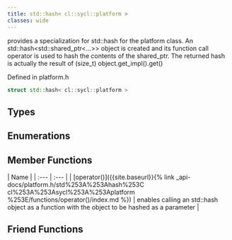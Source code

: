 ```yaml
---
title: std::hash< cl::sycl::platform >
classes: wide
---
```



provides a specialization for std::hash for the platform class. An std::hash<std::shared_ptr<...>> object is created and its function call operator is used to hash the contents of the shared_ptr. The returned hash is actually the result of (size_t) object.get_impl().get() 

Defined in platform.h

```cpp
struct std::hash< cl::sycl::platform >
```

## Types

## Enumerations

## Member Functions

  | Name |
| :--- | :--- |
| [operator()]({{site.baseurl}}{% link _api-docs/platform.h/std%253A%253Ahash%253C cl%253A%253Asycl%253A%253Aplatform %253E/functions/operator()/index.md %}) | enables calling an std::hash object as a function with the object to be hashed as a parameter  |


## Friend Functions

